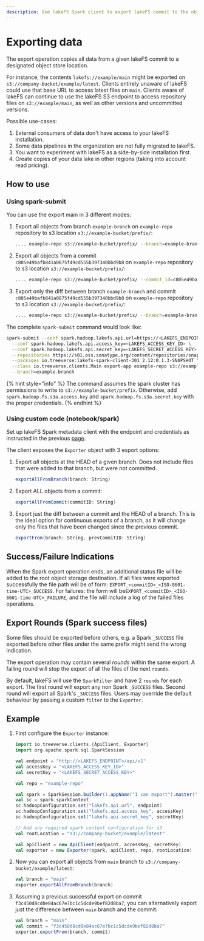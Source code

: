 ```yaml
---
description: Use lakeFS Spark client to export lakeFS commit to the object store. 
---
```


# Exporting data

The export operation copies all data from a given lakeFS commit to 
a designated object store location.

For instance, the contents `lakefs://example/main` might be exported on
`s3://company-bucket/example/latest`.  Clients entirely unaware of lakeFS could use that
base URL to access latest files on `main`.  Clients aware of lakeFS can continue to use
the lakeFS S3 endpoint to access repository files on `s3://example/main`, as well as
other versions and uncommitted versions.

Possible use-cases:

1. External consumers of data don't have access to your lakeFS installation.
1. Some data pipelines in the organization are not fully migrated to lakeFS.
1. You want to experiment with lakeFS as a side-by-side installation first.
1. Create copies of your data lake in other regions (taking into account read pricing).

## How to use

### Using spark-submit

You can use the export main in 3 different modes:

1. Export all objects from branch `example-branch` on `example-repo` repository to s3 location `s3://example-bucket/prefix/`:
    
   ```bash
   .... example-repo s3://example-bucket/prefix/ --branch=example-branch
   ```   


1. Export all objects from a commit `c805e49bafb841a0875f49cd555b397340bbd9b8` on `example-repo` repository to s3 location `s3://example-bucket/prefix/`:
   
   ```bash
   .... example-repo s3://example-bucket/prefix/ --commit_id=c805e49bafb841a0875f49cd555b397340bbd9b8
   ```   

1. Export only the diff between branch `example-branch` and commit `c805e49bafb841a0875f49cd555b397340bbd9b8`
   on `example-repo` repository to s3 location `s3://example-bucket/prefix/`:
    
   ```bash
   .... example-repo s3://example-bucket/prefix/ --branch=example-branch --prev_commit_id=c805e49bafb841a0875f49cd555b397340bbd9b8
   ```
   
The complete `spark-submit` command would look like:

```bash
spark-submit --conf spark.hadoop.lakefs.api.url=https://<LAKEFS_ENDPOINT>/api/v1 \
  --conf spark.hadoop.lakefs.api.access_key=<LAKEFS_ACCESS_KEY_ID> \
  --conf spark.hadoop.lakefs.api.secret_key=<LAKEFS_SECRET_ACCESS_KEY> \
  --repositories https://s01.oss.sonatype.org/content/repositories/snapshots/ \
  --packages io.treeverse:lakefs-spark-client-301_2.12:0.1.3-SNAPSHOT \
  --class io.treeverse.clients.Main export-app example-repo s3://example-bucket/prefix \
  --branch=example-branch
```

{% hint style="info" %}
The command assumes the spark cluster has permissions to write to `s3://example-bucket/prefix`.
Otherwise, add `spark.hadoop.fs.s3a.access.key` and `spark.hadoop.fs.s3a.secret.key` with the proper credentials.
{% endhint %}
 
### Using custom code (notebook/spark)

Set up lakeFS Spark metadata client with the endpoint and credentials as instructed in the previous [page](spark-client.md).

The client exposes the `Exporter` object with 3 export options:

1. Export *all* objects at the HEAD of a given branch. Does not include
   files that were added to that branch, but were not committed.

   ```scala
   exportAllFromBranch(branch: String)
   ```

2. Export ALL objects from a commit:

   ```scala
   exportAllFromCommit(commitID: String)
   ```

3. Export just the diff between a commit and the HEAD of a branch.
   This is the ideal option for continuous exports of a branch, as it will change only the files
   that have been changed since the previous commit.

   ```scala
   exportFrom(branch: String, prevCommitID: String)
   ```   

## Success/Failure Indications

When the Spark export operation ends, an additional status file will be added to the root 
object storage destination.
If all files were exported successfully the file path will be of form: `EXPORT_<commitID>_<ISO-8601-time-UTC>_SUCCESS`.
For failures: the form will be`EXPORT_<commitID>_<ISO-8601-time-UTC>_FAILURE`, and the file will include a log of the failed files operations.

## Export Rounds (Spark success files)

Some files should be exported before others, e.g. a Spark `_SUCCESS` file exported before other files under
the same prefix might send the wrong indication.

The export operation may contain several *rounds* within the same export.
A failing round will stop the export of all the files of the next `rounds`.

By default, lakeFS will use the `SparkFilter` and have 2 `rounds` for each export.
The first round will export any non Spark `_SUCCESS` files. Second round will export all Spark's `_SUCCESS` files.
Users may override the default behaviour by passing a custom `filter` to the `Exporter`.  

## Example

1.  First configure the `Exporter` instance:

    ```scala
    import io.treeverse.clients.{ApiClient, Exporter}
    import org.apache.spark.sql.SparkSession

    val endpoint = "http://<LAKEFS_ENDPOINT>/api/v1"
    val accessKey = "<LAKEFS_ACCESS_KEY_ID>"
    val secretKey = "<LAKEFS_SECRET_ACCESS_KEY>"

    val repo = "example-repo"

    val spark = SparkSession.builder().appName("I can export").master("local").getOrCreate()
    val sc = spark.sparkContext
    sc.hadoopConfiguration.set("lakefs.api.url", endpoint)
    sc.hadoopConfiguration.set("lakefs.api.access_key", accessKey)
    sc.hadoopConfiguration.set("lakefs.api.secret_key", secretKey)

    // Add any required spark context configuration for s3 
    val rootLocation = "s3://company-bucket/example/latest"

    val apiClient = new ApiClient(endpoint, accessKey, secretKey)
    val exporter = new Exporter(spark, apiClient, repo, rootLocation)

    ```

1.  Now you can export all objects from `main` branch to `s3://company-bucket/example/latest`:

    ```scala
    val branch = "main"
    exporter.exportAllFromBranch(branch)
    ```

1.  Assuming a previous successful export on commit `f3c450d8cd0e84ac67e7bc1c5dcde9bef82d8ba7`,
you can alternatively export just the difference between `main` branch and the commit:

    ```scala
    val branch = "main"
    val commit = "f3c450d8cd0e84ac67e7bc1c5dcde9bef82d8ba7"
    exporter.exportFrom(branch, commit)
    ```

